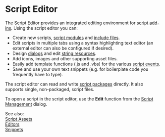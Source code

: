 # Script Editor

The Script Editor provides an integrated editing environment for [script add-ins](script_add-ins/RAEDME.md). Using the script editor you can:

- Create new scripts, [script modules](script_add-ins/modules.md) and [include files](script_add-ins/include_files.md).
- Edit scripts in multiple tabs using a syntax highlighting text editor (an external editor can also be configured if desired).
- Design [dialogs](script_dialogs/RAEDME.md) and edit [string resources](resources/string_resources.md).
- Add icons, images and other supporting asset files.
- Easily add template functions (.js and .vbs) for the various [script events](/Manual/reference/scripting_reference/scripting_events/RAEDME.md).
- Save and use your own text snippets (e.g. for boilerplate code you frequently have to type).

The script editor can read and write [script packages](script_add-ins/script_package.md) directly. It also supports single, non-packaged, script files.

To open a script in the script editor, use the **Edit** function from the [Script Management](script_management/RAEDME.md) dialog.

See also:  
[Script Assets](/Manual/scripting/script_editor/assets.md)  
[Editors](/Manual/scripting/script_editor/editors/RAEDME.md)  
[Snippets](/Manual/scripting/script_editor/snippets.md)  
